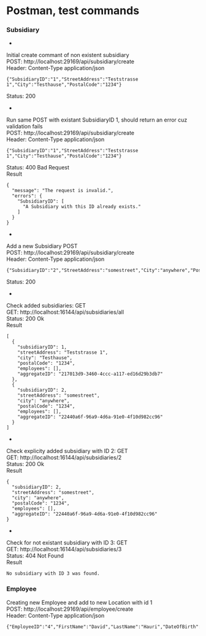 # Postman, test commands

### Subsidiary

-

Initial create commant of non existent subsidiary  
POST: http://localhost:29169/api/subsidiary/create  
Header: Content-Type application/json  
```
{"SubsidiaryID":"1","StreetAddress":"Teststrasse 1","City":"Testhause","PostalCode":"1234"}
```
Status: 200

-

Run same POST with existant SubsidiaryID 1, should return an error cuz validation fails  
POST: http://localhost:29169/api/subsidiary/create  
Header: Content-Type application/json  
```
{"SubsidiaryID":"1","StreetAddress":"Teststrasse 1","City":"Testhause","PostalCode":"1234"}
```
Status: 400 Bad Request  
Result  
```
{
  "message": "The request is invalid.",
  "errors": {
    "SubsidiaryID": [
      "A Subsidiary with this ID already exists."
    ]
  }
}
```

-

Add a new Subsidiary POST  
POST: http://localhost:29169/api/subsidiary/create  
Header: Content-Type application/json  
```
{"SubsidiaryID":"2","StreetAddress":"somestreet","City":"anywhere","PostalCode":"1234"}
```
Status: 200  

-

Check added subsidiaries: GET  
GET: http://localhost:16144/api/subsidiaries/all  
Status: 200 Ok  
Result  
```
[
  {
    "subsidiaryID": 1,
    "streetAddress": "Teststrasse 1",
    "city": "Testhause",
    "postalCode": "1234",
    "employees": [],
    "aggregateID": "217013d9-3460-4ccc-a117-ed16d29b3db7"
  },
  {
    "subsidiaryID": 2,
    "streetAddress": "somestreet",
    "city": "anywhere",
    "postalCode": "1234",
    "employees": [],
    "aggregateID": "22440a6f-96a9-4d6a-91e0-4f10d982cc96"
  }
]
```

-

Check explicity added subsidiary with ID 2: GET  
GET: http://localhost:16144/api/subsidiaries/2  
Status: 200 Ok  
Result  
```
{
  "subsidiaryID": 2,
  "streetAddress": "somestreet",
  "city": "anywhere",
  "postalCode": "1234",
  "employees": [],
  "aggregateID": "22440a6f-96a9-4d6a-91e0-4f10d982cc96"
}
```

-

Check for not existant subsidiary with ID 3: GET   
GET: http://localhost:16144/api/subsidiaries/3  
Status: 404 Not Found    
Result    
```
No subsidiary with ID 3 was found.
```

### Employee

Creating new Employee and add to new Location with id 1  
POST: http://localhost:29169/api/employee/create   
Header: Content-Type application/json   
```
{"EmployeeID":"4","FirstName":"David","LastName":"Hauri","DateOfBirth":"2/2/1987","JobTitle":"Student","SubsidiaryID":"1"}
```
